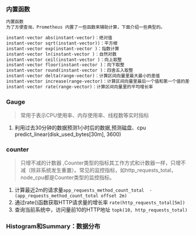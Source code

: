 ### 内置函数
```html
内置函数
为了方便查询，Prometheus 内置了一些函数来辅助计算，下面介绍一些典型的。

instant-vector abs(instant-vector)：绝对值
instant-vector sqrt(instant-vector))：平方根
instant-vector exp(instant-vector )：指数计算
instant-vector ln(instant-vector )：自然对数
instant-vector ceil(instant-vector )：向上取整
instant-vector floor(instant-vector )：向下取整
instant-vector round(instant-vector )：四舍五入取整
instant-vector delta(range-vector)：计算区间向量里最大最小的差值
instant-vector increase(range-vector)：计算区间向量里最后一个值和第一个值的差值
instant-vector rate(range-vector)：计算区间向量里的平均增长率

```

### Gauge
> 常用于表示CPU使用率、内存使用率、线程数等实时指标
1. 利用过去30分钟的数据预测1小时后的数据,预测磁盘、cpu
predict_linear(disk_used_bytes[30m], 3600)

### counter
> 只增不减的计数器 ,Counter类型的指标其工作方式和计数器一样，只增不减（除非系统发生重置）。常见的监控指标，如http_requests_total，node_cpu都是Counter类型的监控指标。
1. 计算最近2m的请求量```app_requests_method_count_total  - (app_requests_method_count_total offset 2m)``` 
2. 通过rate()函数获取HTTP请求量的增长率 ```rate(http_requests_total[5m])```
3. 查询当前系统中，访问量前10的HTTP地址 ```topk(10, http_requests_total)```

### Histogram和Summary：数据分布